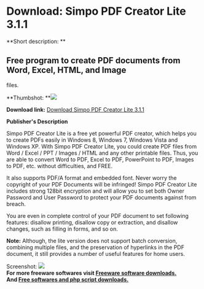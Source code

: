 # Download: Simpo PDF Creator Lite 3.1.1

**Short description: **

## Free program to create PDF documents from Word, Excel, HTML, and Image
files.

  
**Thumbshot: **![](http://www.freewarefiles.com/screenshot/simpopdflite_md.jpg)   
  
**Download link:** [Download Simpo PDF Creator Lite 3.1.1](http://freesoftwares.boysofts.com/Simpo-PDF-Creator-Lite_program_86356.html)  
  

**Publisher's Description**  
  

Simpo PDF Creator Lite is a free yet powerful PDF creator, which helps you to
create PDFs easily in Windows 8, Windows 7, Windows Vista and Windows XP. With
Simpo PDF Creator Lite, you could create PDF files from Word / Excel / PPT /
Images / HTML and any other printable files. Thus, you are able to convert
Word to PDF, Excel to PDF, PowerPoint to PDF, Images to PDF, etc. without
difficulties, and FREE.

It also supports PDF/A format and embedded font. Never worry the copyright of
your PDF Documents will be infringed! Simpo PDF Creator Lite includes strong
128bit encryption and will allow you to set both Owner Password and User
Password to protect your PDF documents against from breach.

You are even in complete control of your PDF document to set following
features: disallow printing, disallow copy or extraction, and disallow
changes, such as filling in forms, and so on.

**Note:** Although, the lite version does not support batch conversion, combining multiple files, and the preservation of hyperlinks in the PDF document, it still provides a number of useful features for home users.

  
  
Screenshot: ![](http://www.freewarefiles.com/screenshot/simpopdflite.jpg)  
**For more freeware softwares visit [Freeware software downloads.](http://freesoftwares.boysofts.com/)**   
**And [Free softwares and php script downloads.](http://www.boysofts.com/)**

